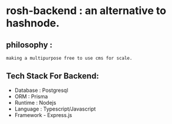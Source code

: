 # rosh-backend : an alternative to hashnode.

## philosophy :
    making a multipurpose free to use cms for scale.

## Tech Stack For Backend:
- Database : Postgresql
- ORM : Prisma
- Runtime : Nodejs
- Language : Typescript/Javascript
- Framework - Express.js